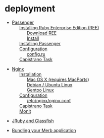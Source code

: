# deployment

 <ul class='toc'><li><a href='/en/deployment/passenger'>Passenger</a><ul style='list-style: none;'><li><a href='/en/deployment/passenger#installing_ruby_enterprise_edition_ree'>Installing Ruby Enterprise Edition (REE)</a><ul style='list-style: none;'><li><a href='/en/deployment/passenger#download_ree'>Download REE</a></li><li><a href='/en/deployment/passenger#install'>Install</a></li></ul></li><li><a href='/en/deployment/passenger#installing_passenger'>Installing Passenger</a></li><li><a href='/en/deployment/passenger#configuration'>Configuration</a><ul style='list-style: none;'><li><a href='/en/deployment/passenger#configru'>config.ru</a></li></ul></li><li><a href='/en/deployment/passenger#capistrano_task'>Capistrano Task</a></li></ul></li></ul>

<ul class='toc'><li><a href='/en/deployment/nginx'>Nginx</a><ul style='list-style: none;'><li><a href='/en/deployment/nginx#installation'>Installation</a><ul style='list-style: none;'><li><a href='/en/deployment/nginx#mac_os_x_requires_macports'>Mac OS X (requires <a href='http://macports.org/'>MacPorts</a>)</a></li><li><a href='/en/deployment/nginx#debian__ubuntu_linux'>Debian / Ubuntu Linux</a></li><li><a href='/en/deployment/nginx#gentoo_linux'>Gentoo Linux</a></li></ul></li><li><a href='/en/deployment/nginx#configuration'>Configuration</a><ul style='list-style: none;'><li><a href='/en/deployment/nginx#etcnginxnginxconf'>/etc/nginx/nginx.conf</a></li></ul></li><li><a href='/en/deployment/nginx#capistrano_task'>Capistrano Task</a></li><li><a href='/en/deployment/nginx#monit'>Monit</a></li></ul></li></ul>

<ul class='toc'><li><a href='/en/deployment/jruby'>JRuby and Glassfish</a></li></ul>

<ul class='toc'><li><a href='/en/deployment/bundle'>Bundling your Merb application</a></li></ul> 